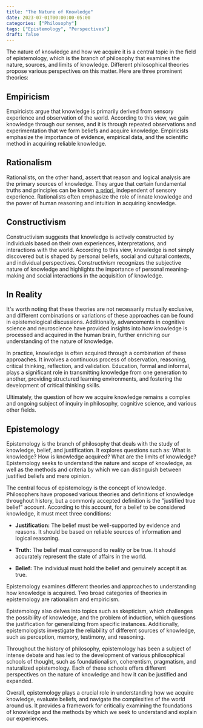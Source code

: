 ```yaml
---
title: "The Nature of Knowledge"
date: 2023-07-01T00:00:00-05:00
categories: ["Philosophy"]
tags: ["Epistemology", "Perspectives"]
draft: false
---
```


The nature of knowledge and how we acquire it is a central topic in the field of epistemology, which is the branch of philosophy that examines the nature, sources, and limits of knowledge. Different philosophical theories propose various perspectives on this matter. Here are three prominent theories:

## Empiricism
Empiricists argue that knowledge is primarily derived from sensory experience and observation of the world. According to this view, we gain knowledge through our senses, and it is through repeated observations and experimentation that we form beliefs and acquire knowledge. Empiricists emphasize the importance of evidence, empirical data, and the scientific method in acquiring reliable knowledge.

## Rationalism
Rationalists, on the other hand, assert that reason and logical analysis are the primary sources of knowledge. They argue that certain fundamental truths and principles can be known [a priori](https://en.wikipedia.org/wiki/A_priori_and_a_posteriori), independent of sensory experience. Rationalists often emphasize the role of innate knowledge and the power of human reasoning and intuition in acquiring knowledge.

## Constructivism
Constructivism suggests that knowledge is actively constructed by individuals based on their own experiences, interpretations, and interactions with the world. According to this view, knowledge is not simply discovered but is shaped by personal beliefs, social and cultural contexts, and individual perspectives. Constructivism recognizes the subjective nature of knowledge and highlights the importance of personal meaning-making and social interactions in the acquisition of knowledge.

## In Reality
It's worth noting that these theories are not necessarily mutually exclusive, and different combinations or variations of these approaches can be found in epistemological discussions. Additionally, advancements in cognitive science and neuroscience have provided insights into how knowledge is processed and acquired in the human brain, further enriching our understanding of the nature of knowledge.

In practice, knowledge is often acquired through a combination of these approaches. It involves a continuous process of observation, reasoning, critical thinking, reflection, and validation. Education, formal and informal, plays a significant role in transmitting knowledge from one generation to another, providing structured learning environments, and fostering the development of critical thinking skills.

Ultimately, the question of how we acquire knowledge remains a complex and ongoing subject of inquiry in philosophy, cognitive science, and various other fields.

## Epistemology
Epistemology is the branch of philosophy that deals with the study of knowledge, belief, and justification. It explores questions such as: What is knowledge? How is knowledge acquired? What are the limits of knowledge? Epistemology seeks to understand the nature and scope of knowledge, as well as the methods and criteria by which we can distinguish between justified beliefs and mere opinion.

The central focus of epistemology is the concept of knowledge. Philosophers have proposed various theories and definitions of knowledge throughout history, but a commonly accepted definition is the "justified true belief" account. According to this account, for a belief to be considered knowledge, it must meet three conditions:

- **Justification:** The belief must be well-supported by evidence and reasons. It should be based on reliable sources of information and logical reasoning.

- **Truth:** The belief must correspond to reality or be true. It should accurately represent the state of affairs in the world.

- **Belief:** The individual must hold the belief and genuinely accept it as true.

Epistemology examines different theories and approaches to understanding how knowledge is acquired. Two broad categories of theories in epistemology are rationalism and empiricism.

Epistemology also delves into topics such as skepticism, which challenges the possibility of knowledge, and the problem of induction, which questions the justification for generalizing from specific instances. Additionally, epistemologists investigate the reliability of different sources of knowledge, such as perception, memory, testimony, and reasoning.

Throughout the history of philosophy, epistemology has been a subject of intense debate and has led to the development of various philosophical schools of thought, such as foundationalism, coherentism, pragmatism, and naturalized epistemology. Each of these schools offers different perspectives on the nature of knowledge and how it can be justified and expanded.

Overall, epistemology plays a crucial role in understanding how we acquire knowledge, evaluate beliefs, and navigate the complexities of the world around us. It provides a framework for critically examining the foundations of knowledge and the methods by which we seek to understand and explain our experiences.